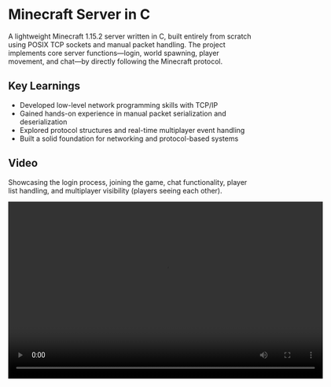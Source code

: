 # Minecraft Server in C

A lightweight Minecraft 1.15.2 server written in C, built entirely from scratch using POSIX TCP sockets and manual packet handling. The project implements core server functions—login, world spawning, player movement, and chat—by directly following the Minecraft protocol.

## Key Learnings

- Developed low-level network programming skills with TCP/IP
- Gained hands-on experience in manual packet serialization and deserialization
- Explored protocol structures and real-time multiplayer event handling
- Built a solid foundation for networking and protocol-based systems


## Video
Showcasing the login process, joining the game, chat functionality, player list handling, and multiplayer visibility (players seeing each other).

<video width="640" height="360" controls>
  <source src="/videos/mcservervid.mp4" type="video/mp4">
  Your browser does not support the video tag.
</video>


